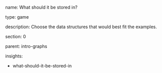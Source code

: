 name: What should it be stored in? 

type: game

description: Choose the data structures that would best fit the examples.

section: 0

parent: intro-graphs

insights:
  - what-should-it-be-stored-in

